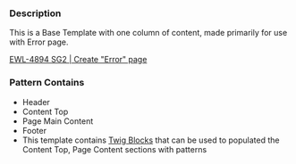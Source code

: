 ### Description
This is a Base Template with one column of content, made primarily for use with Error page.

[EWL-4894 SG2 | Create "Error" page](https://issues.ama-assn.org/browse/EWL-4894)

### Pattern Contains
* Header 
* Content Top
* Page Main Content
* Footer
* This template contains [Twig Blocks](https://twig.symfony.com/doc/2.x/tags/extends.html) that can be used to populated the Content Top, Page Content sections with patterns

